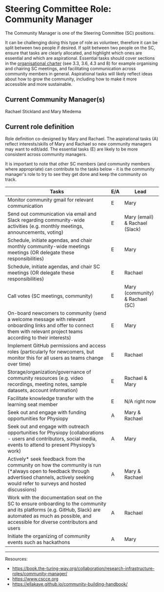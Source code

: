 # Steering Committee Role: Community Manager

The Community Manager is one of the Steering Committee (SC) positions. 

It can be challenging doing this type of role as volunteer, therefore it can be split between two people if desired. If split between two people on the SC, ensure that tasks are clearly allocated, and highlight which ones are essential and which are aspirational. Essential tasks should cover sections in the [organisational charter](CHARTER.md) (see 3.3, 3.6, 4.3 and 8) for example organising and chairing SC meetings, and facilitating communication across community members in general. Aspirational tasks will likely reflect ideas about how to grow the community, including how to make it more accessible and more sustainable.

## Current Community Manager(s)

Rachael Stickland and Mary Miedema

## Current role definition 

Role definition co-designed by Mary and Rachael. The aspirational tasks (A) reflect interests/skills of Mary and Rachael so new community managers may want to edit/add. The essential tasks (E) are likely to be more consistent across community managers.

It is important to note that other SC members (and community members where appropriate) can contribute to the tasks below - it is the community manager's role to try to see they get done and keep the community on track. 

| Tasks | E/A | Lead |
|-------|-----|------|
| Monitor community gmail for relevant communication |E | Mary |
| Send out communication via email and Slack regarding community-wide activities (e.g. monthly meetings, announcements, voting) | E | Mary (email) & Rachael (Slack) |
| Schedule, initiate agendas, and chair monthly community-wide meetings meetings (OR delegate these responsibilities) | E | Mary |
| Schedule, initiate agendas, and chair SC meetings (OR delegate these responsibilities) | E | Rachael |
| Call votes (SC meetings, community) | E | Mary (community) & Rachael (SC) |
| On-board newcomers to community (send a welcome message with relevant onboarding links and offer to connect them with relevant project teams according to their interests) | E | Mary |
| Implement GitHub permissions and access roles (particularly for newcomers, but monitor this for all users as teams change over time) | E | Rachael |
| Storage/organization/governance of community resources (e.g. video recordings, meeting notes, sample datasets, account information) | E | Rachael & Mary |
| Facilitate knowledge transfer with the learning seat member | E | N/A right now
| Seek out and engage with funding opportunities for Physiopy | A | Mary & Rachael |
| Seek out and engage with outreach opportunities for Physiopy (collaborations - users and contributors, social media, events to attend to present Physiopy’s work) | A | Mary |
| Actively* seek feedback from the community on how the community is run (*always open to feedback through advertised channels, actively seeking would refer to surveys and hosted discussions) | A | Mary & Rachael |
| Work with the documentation seat on the SC to ensure onboarding to the community and its platforms (e.g. GitHub, Slack) are automated as much as possible, and accessible for diverse contributors and users | A | Rachael |
| Initiate the organizing of community events such as hackathons | A | Mary |

---

Resources:

- https://book.the-turing-way.org/collaboration/research-infrastructure-roles/community-manager/
- https://www.cscce.org
- https://ellakaye.github.io/community-building-handbook/









